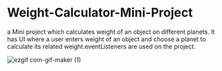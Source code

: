 # Weight-Calculator-Mini-Project
a Mini project which calculates weight of an object on different planets. It has UI where a user enters weight of an object and choose a planet to calculate its related weight.eventListeners are used on the project.

![ezgif com-gif-maker (1)](https://user-images.githubusercontent.com/91279474/162778969-a450e8cb-cfab-4aea-9720-6028638eea35.gif)

